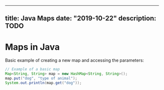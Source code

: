 
---
title: Java Maps
date: "2019-10-22"
description: TODO
---

# Maps in Java

Basic example of creating a new map and accessing the parameters:

```java
// Example of a basic map
Map<String, String> map = new HashMap<String, String>();
map.put("dog", "type of animal");
System.out.println(map.get("dog"));
```

